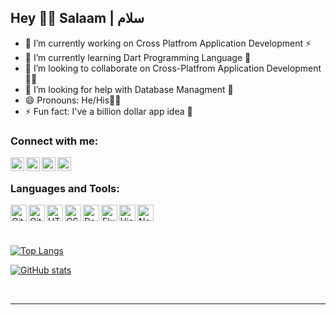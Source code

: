 ## Hey 🙋‍♂ Salaam | سلام

- 🔭 I’m currently working on Cross Platfrom Application Development ⚡
- 🌱 I’m currently learning Dart Programming Language 🎯
- 👯 I’m looking to collaborate on Cross-Platfrom Application Development 👨‍💻
- 🤔 I’m looking for help with Database Managment 📱
- 😄 Pronouns: He/His🙎‍♂️
- ⚡ Fun fact: I've a billion dollar app idea 🤑

### Connect with me:

[<img align="left" alt="Website" width="22px" src="https://www.svgrepo.com/show/250632/www.svg" />][website]
[<img align="left" alt="Twitter" width="22px" src="https://upload.wikimedia.org/wikipedia/sco/9/9f/Twitter_bird_logo_2012.svg" />][twitter]
[<img align="left" alt="LinkedIn" width="22px" src="https://www.svgrepo.com/show/138936/linkedin.svg" />][linkedin]
[<img align="left" alt="Reddit" width="22px" src="https://www.redditinc.com/assets/images/site/reddit-logo.png" />][reddit]


<br />

### Languages and Tools:

[<img align="left" alt="Git" width="26px" src="https://uxwing.com/wp-content/themes/uxwing/download/10-brands-and-social-media/git.svg" />][git]
[<img align="left" alt="GitHub" width="26px" src="https://upload.wikimedia.org/wikipedia/commons/a/ae/Github-desktop-logo-symbol.svg" />][github]

[<img align="left" alt="HTML5" width="26px" src="https://brandeps.com/logo-download/H/HTML-5-logo-vector-01.svg" />][html]
[<img align="left" alt="CSS3" width="26px" src="https://brandeps.com/logo-download/C/CSS-3-logo-vector-01.svg" />][css]

[<img align="left" alt="Dart" width="26px" src="https://upload.wikimedia.org/wikipedia/commons/7/7e/Dart-logo.png" />][dart]
[<img align="left" alt="Flutter" width="26px" src="https://plugins.jetbrains.com/files/9212/151756/icon/pluginIcon.svg" />][flutter]

[<img align="left" alt="Visual Studio Code" width="26px" src="https://uxwing.com/wp-content/themes/uxwing/download/10-brands-and-social-media/visual-studio-code.svg" />][vscode]
[<img align="left" alt="Notion" width="26px" src="https://upload.wikimedia.org/wikipedia/commons/4/45/Notion_app_logo.png" />][notion]

<br />
<br />
<br />

[![Top Langs](https://github-readme-stats.vercel.app/api/top-langs/?username=itsahmed-dev&langs_count=5&layout=compact&theme=github_dark)](https://github.com/anuraghazra/github-readme-stats)

[![GitHub stats](https://github-readme-stats.vercel.app/api?username=itsahmed-dev&hide=stars,prs,issues,contribs&show_icons=true&theme=github_dark)](https://github.com/anuraghazra/github-readme-stats)

<br />

---

[website]: http://www.iahmed.space/
[twitter]: https://twitter.com/itsAhmedDev
[linkedin]: https://www.linkedin.com/in/iahmedchowhan
[reddit]: https://www.reddit.com/user/itsahmed_dev

[git]: https://github.com/topics/git
[github]: https://github.com/topics/github

[html]: https://github.com/topics/html
[css]: https://github.com/topics/css

[dart]: https://github.com/topics/dart
[flutter]: https://github.com/topics/flutter

[vscode]: https://github.com/topics/visual-studio-code
[notion]: https://github.com/topics/notion
